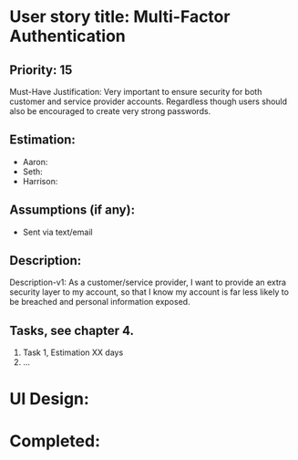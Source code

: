 # User story title: Multi-Factor Authentication

## Priority: 15
Must-Have
Justification: Very important to ensure security for both customer and service provider accounts. Regardless though
users should also be encouraged to create very strong passwords.

## Estimation:
* Aaron:
* Seth:
* Harrison:

## Assumptions (if any):
* Sent via text/email

## Description:

Description-v1: As a customer/service provider, I want to provide an extra security layer to my account, so that 
I know my account is far less likely to be breached and personal information exposed.


## Tasks, see chapter 4.

1. Task 1, Estimation XX days
2. ...


# UI Design:


# Completed:
